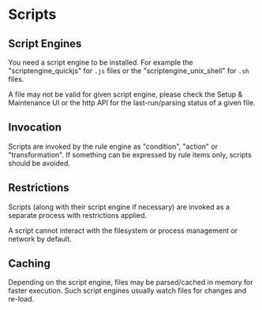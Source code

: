 # Scripts

## Script Engines

You need a script engine to be installed.
For example the "scriptengine_quickjs" for `.js` files or the "scriptengine_unix_shell" for `.sh` files.

A file may not be valid for given script engine, please check the Setup & Maintenance UI
or the http API for the last-run/parsing status of a given file.  

## Invocation 
Scripts are invoked by the rule engine as "condition", "action" or "transformation".
If something can be expressed by rule items only, scripts should be avoided.

## Restrictions 

Scripts (along with their script engine if necessary) are invoked
as a separate process with restrictions applied.

A script cannot interact with the filesystem or process management or network by default.

## Caching 
Depending on the script engine, files may be parsed/cached in memory for faster execution.
Such script engines usually watch files for changes and re-load.
